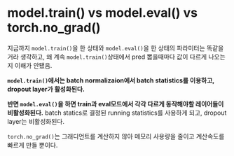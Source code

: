 # model.train() vs model.eval() vs torch.no\_grad()

지금까지 `model.train()`을 한 상태와 `model.eval()`을 한 상태의 파라미터는 똑같을거라 생각하고, 왜 계속 `model.train()`상태에서 pred 뽑을때마다 값이 다르게 나오는지 이해가 안됐음.&#x20;

**`model.train()`에서는 batch normalizaion에서 batch statistics를 이용하고, dropout layer가 활성화된다.**&#x20;

**반면 `model.eval()`을 하면 train과 eval모드에서 각각 다르게 동작해야할 레이어들이 비활성화된다.** batch statics로 결정된 running statistics를 사용하게 되고, dropout layer는 비활성화된다.

`torch.no_grad()`는 그래디언트를 계산하지 않아 메모리 사용량을 줄이고 계산속도를 빠르게 만들 뿐이다.
